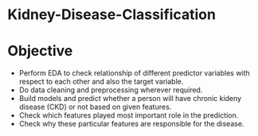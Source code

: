 # Kidney-Disease-Classification

# Objective
- Perform EDA to check relationship of different predictor variables with respect to each other and also the target variable.
- Do data cleaning and preprocessing wherever required.
- Build models and predict whether a person will have chronic kideny disease (CKD) or not based on given features.
- Check which features played most important role in the prediction.
- Check why these particular features are responsible for the disease.

